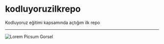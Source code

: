 # kodluyoruzilkrepo
Kodluyoruz eğitimi kapsamında açtığım ilk repo
***

![Lorem Picsum Gorsel](https://picsum.photos/200/200)
